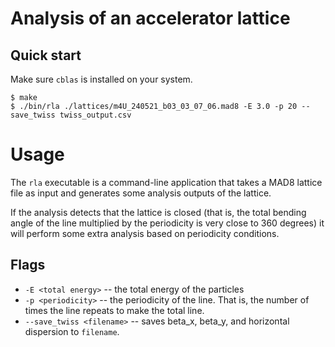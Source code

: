 # Analysis of an accelerator lattice

## Quick start

Make sure `cblas` is installed on your system.

```console
$ make
$ ./bin/rla ./lattices/m4U_240521_b03_03_07_06.mad8 -E 3.0 -p 20 --save_twiss twiss_output.csv
```

# Usage

The `rla` executable is a command-line application that takes a MAD8 lattice file as input and generates some analysis outputs of the lattice.

If the analysis detects that the lattice is closed (that is, the total bending angle of the line multiplied by the periodicity is very close to 360 degrees)
it will perform some extra analysis based on periodicity conditions.

## Flags

- `-E <total energy>` -- the total energy of the particles
- `-p <periodicity>` -- the periodicity of the line. That is, the number of times the line repeats to make the total line.
- `--save_twiss <filename>` -- saves beta_x, beta_y, and horizontal dispersion to `filename`.

